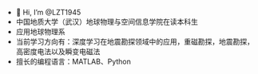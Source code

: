 - 👋 Hi, I’m @LZT1945
- 中国地质大学（武汉）地球物理与空间信息学院在读本科生
- 应用地球物理系
- 当前学习方向有：深度学习在地震勘探领域中的应用，重磁勘探，地震勘探，高密度电法以及瞬变电磁法
- 擅长的编程语言：MATLAB、Python
<!---
LZT1945/LZT1945 is a ✨ special ✨ repository because its `README.md` (this file) appears on your GitHub profile.
You can click the Preview link to take a look at your changes.
--->
